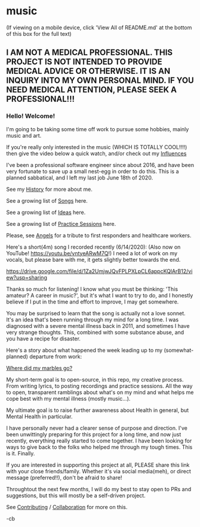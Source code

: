 # music

(If viewing on a mobile device, click 'View All of README.md' at the bottom of this box for the full text)

## I AM NOT A MEDICAL PROFESSIONAL. THIS PROJECT IS NOT INTENDED TO PROVIDE MEDICAL ADVICE OR OTHERWISE. IT IS AN INQUIRY INTO MY OWN PERSONAL MIND. IF YOU NEED MEDICAL ATTENTION, PLEASE SEEK A PROFESSIONAL!!!

### Hello! Welcome!

I'm going to be taking some time off work to pursue some hobbies, mainly music and art.

If you're really only interested in the music (WHICH IS TOTALLY COOL!!!!) then give the video below a quick watch, and/or check out my [Influences](randomIdeas/INFLUENCES.md)

I've been a professional software engineer since about 2016, and have been very fortunate to save up a small nest-egg in order to do this. This is a planned sabbatical, and I left my last job June 18th of 2020. 

See my [History](randomIdeas/HISTORY.md) for more about me.

See a growing list of [Songs](lyrics/README.md) here.

See a growing list of [Ideas](randomIdeas/README.md) here.

See a growing list of [Practice Sessions](practice/README.md) here.

Please, see [Angels](ANGELS.md) for a tribute to first responders and healthcare workers.

Here's a short(4m) song I recorded recently (6/14/2020): (Also now on YouTube! https://youtu.be/vntyeARwM7Q!)
I need a lot of work on my vocals, but please bare with me, it gets slightly better towards the end.

https://drive.google.com/file/d/1Za2UmjwJQvFPLPXLpCL6appcKQlArB12/view?usp=sharing

Thanks so much for listening!
I know what you must be thinking: 'This amateur? A career in music?', but it's what I want to try to do, and I honestly believe if I put in the time and effort to improve, I may get somewhere.

You may be surprised to learn that the song is actually not a love sonnet. It's an idea that's been running through my mind for a long time. I was diagnosed with a severe mental illness back in 2011, and sometimes I have very strange thoughts. This, combined with some substance abuse, and you have a recipe for disaster.

Here's a story about what happened the week leading up to my (somewhat-planned) departure from work:

[Where did my marbles go?](MARBLES.md)

My short-term goal is to open-source, in this repo, my creative process. From writing lyrics, to posting recordings and practice sessions. All the way to open, transparent ramblings about what's on my mind and what helps me cope best with my mental illness (mostly music...).

My ultimate goal is to raise further awareness about Health in general, but Mental Health in particular.

I have personally never had a clearer sense of purpose and direction. I've been unwittingly preparing for this project for a long time, and now just recently, everything really started to come together. I have been looking for ways to give back to the folks who helped me through my tough times. This is it. Finally.

If you are interested in supporting this project at all, PLEASE share this link with your close friends/family. Whether it's via social media(meh), or direct message (preferred!!), don't be afraid to share!

Throughtout the next few months, I will do my best to stay open to PRs and suggestions, but this will mostly be a self-driven project.

See [Contributing](CONTRIBUTING.md) / [Collaboration](COLLABORATION.md) for more on this.

-cb
